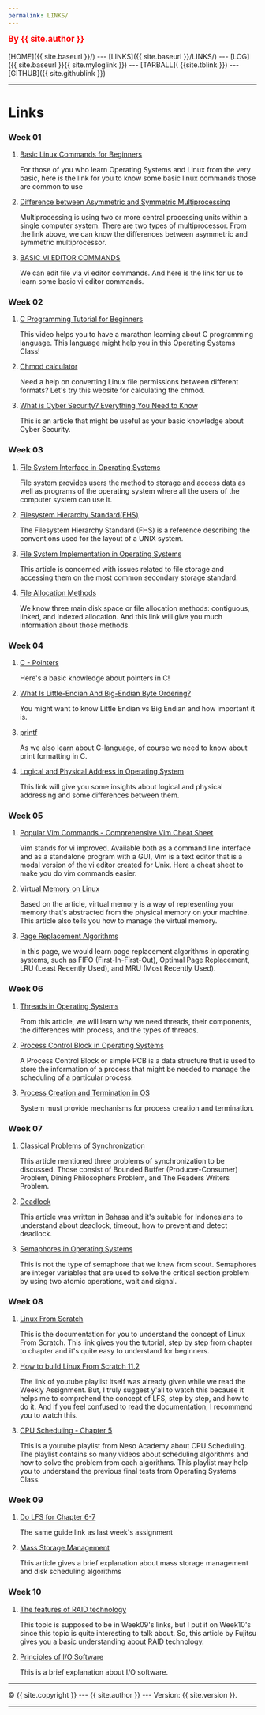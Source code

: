 ```yaml
---
permalink: LINKS/
---
```

<span style="color:red; font-weight:bold; font-size:larger;">By {{ site.author }}</span>
<br><br>
[HOME]({{ site.baseurl }}/) ---
[LINKS]({{ site.baseurl }}/LINKS/) ---
[LOG]({{ site.baseurl }}{{ site.myloglink }}) ---
[TARBALL]( {{site.tblink }}) ---
[GITHUB]({{ site.githublink }})
<br>
<hr>

# Links
### Week 01
1. [Basic Linux Commands for Beginners](https://maker.pro/linux/tutorial/basic-linux-commands-for-beginners)

   For those of you who learn Operating Systems and Linux from the very basic, here is the link for you to know some basic linux commands those are common to use
2. [Difference between Asymmetric and Symmetric Multiprocessing](https://www.geeksforgeeks.org/difference-between-asymmetric-and-symmetric-multiprocessing/)

   Multiprocessing is using two or more central processing units within a single computer system. There are two types of multiprocessor. From the link above, we can know the differences between asymmetric and symmetric multiprocessor.
3. [BASIC VI EDITOR COMMANDS](https://www.marquette.edu/mathematical-and-statistical-sciences/basic-vi-editor-commands.php)

   We can edit file via vi editor commands. And here is the link for us to learn some basic vi editor commands.

### Week 02
1. [C Programming Tutorial for Beginners](https://www.youtube.com/watch?v=KJgsSFOSQv0)

   This video helps you to have a marathon learning about C programming language. This language might help you in this Operating Systems Class!
2. [Chmod calculator](https://chmod-calculator.com/)

   Need a help on converting Linux file permissions between different formats? Let's try this website for calculating the chmod.
3. [What is Cyber Security? Everything You Need to Know](https://www.simplilearn.com/introduction-to-cyber-security-article)

   This is an article that might be useful as your basic knowledge about Cyber Security.

### Week 03
1. [File System Interface in Operating Systems](https://www.w3schools.in/operating-system/file-system-interface)

   File system provides users the method to storage and access data as well as programs of the operating system where all the users of the computer system can use it.
2. [Filesystem Hierarchy Standard(FHS)](https://refspecs.linuxfoundation.org/FHS_3.0/fhs-3.0.pdf)

   The Filesystem Hierarchy Standard (FHS) is a reference describing the conventions used for the layout of a UNIX system.
3. [File System Implementation in Operating Systems](https://www.w3schools.in/operating-system/file-system-implementation)

   This article is concerned with issues related to file storage and accessing them on the most common secondary storage standard.
4. [File Allocation Methods](https://www.geeksforgeeks.org/file-allocation-methods/)

   We know three main disk space or file allocation methods: contiguous, linked, and indexed allocation. And this link will give you much information about those methods.

### Week 04
1. [C - Pointers](https://www.tutorialspoint.com/cprogramming/c_pointers.htm)

   Here's a basic knowledge about pointers in C!
2. [What Is Little-Endian And Big-Endian Byte Ordering?](https://www.section.io/engineering-education/what-is-little-endian-and-big-endian/)

   You might want to know Little Endian vs Big Endian and how important it is.
3. [printf](https://legacy.cplusplus.com/reference/cstdio/printf/)

   As we also learn about C-language, of course we need to know about print formatting in C.
4. [Logical and Physical Address in Operating System](https://www.geeksforgeeks.org/logical-and-physical-address-in-operating-system/)

   This link will give you some insights about logical and physical addressing and some differences between them.

### Week 05
1. [Popular Vim Commands - Comprehensive Vim Cheat Sheet](https://www.keycdn.com/blog/vim-commands)

   Vim stands for vi improved. Available both as a command line interface and as a standalone program with a GUI, Vim is a text editor that is a modal version of the vi editor created for Unix. Here a cheat sheet to make you do vim commands easier.
2. [Virtual Memory on Linux](https://www.makeuseof.com/virtual-memory-on-linux/)

   Based on the article, virtual memory is a way of representing your memory that's abstracted from the physical memory on your machine. This article also tells you how to manage the virtual memory.
3. [Page Replacement Algorithms](https://www.geeksforgeeks.org/page-replacement-algorithms-in-operating-systems/)

   In this page, we would learn page replacement algorithms in operating systems, such as FIFO (First-In-First-Out), Optimal Page Replacement, LRU (Least Recently Used), and MRU (Most Recently Used).
 
### Week 06
1. [Threads in Operating Systems](https://www.scaler.com/topics/operating-system/threads-in-operating-system/)

   From this article, we will learn why we need threads, their components, the differences with process, and the types of threads.
2. [Process Control Block in Operating Systems](https://afteracademy.com/blog/process-control-block-in-operating-system)

   A Process Control Block or simple PCB is a data structure that is used to store the information of a process that might be needed to manage the scheduling of a particular process.
3. [Process Creation and Termination in OS](https://www.tutorialspoint.com/process-creation-vs-process-termination-in-operating-system)

    System must provide mechanisms for process creation and termination.

### Week 07
1. [Classical Problems of Synchronization](https://www.studytonight.com/operating-system/classical-synchronization-problems)
   
   This article mentioned three problems of synchronization to be discussed. Those consist of Bounded Buffer (Producer-Consumer) Problem, Dining Philosophers Problem, and The Readers Writers Problem.
2. [Deadlock](https://binus.ac.id/malang/2017/09/deadlock/)

   This article was written in Bahasa and it's suitable for Indonesians to understand about deadlock, timeout, how to prevent and detect deadlock.
3. [Semaphores in Operating Systems](https://www.tutorialspoint.com/semaphores-in-operating-system)
   
   This is not the type of semaphore that we knew from scout. Semaphores are integer variables that are used to solve the critical section problem by using two atomic operations, wait and signal. 

### Week 08
1. [Linux From Scratch](https://www.linuxfromscratch.org/lfs/view/11.2/)

   This is the documentation for you to understand the concept of Linux From Scratch. This link gives you the tutorial, step by step from chapter to chapter and it's quite easy to understand for beginners.
2. [How to build Linux From Scratch 11.2](https://www.youtube.com/playlist?list=PLyc5xVO2uDsDlbR_LTP37nG6g4vbSSxSZ)

   The link of youtube playlist itself was already given while we read the Weekly Assignment. But, I truly suggest y'all to watch this because it helps me to comprehend the concept of LFS, step by step, and how to do it. And if you feel confused to read the documentation, I recommend you to watch this.
3. [CPU Scheduling - Chapter 5](https://www.youtube.com/watch?v=EWkQl0n0w5M&list=PLBlnK6fEyqRitWSE_AyyySWfhRgyA-rHk)

   This is a youtube playlist from Neso Academy about CPU Scheduling. The playlist contains so many videos about scheduling algorithms and how to solve the problem from each algorithms. This playlist may help you to understand the previous final tests from Operating Systems Class.

### Week 09
1. [Do LFS for Chapter 6-7](https://www.linuxfromscratch.org/lfs/view/11.2/)

   The same guide link as last week's assignment
2. [Mass Storage Management](https://www.tutorialspoint.com/Mass-Storage-Management)

   This article gives a brief explanation about mass storage management and disk scheduling algorithms

### Week 10
1. [The features of RAID technology](https://www.fujitsu.com/global/products/computing/storage/eternus/glossary/raid/feature.html)

   This topic is supposed to be in Week09's links, but I put it on Week10's since this topic is quite interesting to talk about. So, this article by Fujitsu gives you a basic understanding about RAID technology.

2. [Principles of I/O Software](https://gcallah.github.io/OperatingSystems/IOSoftware.html)

   This is a brief explanation about I/O software.
   


<hr>
&copy; {{ site.copyright }} --- {{ site.author }} --- Version: {{ site.version }}.
<hr>
